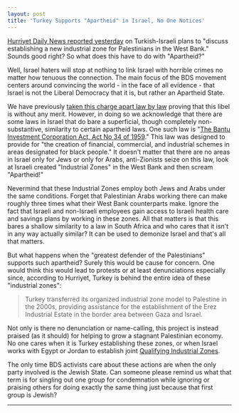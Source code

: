 ```yaml
---
layout: post
title: 'Turkey Supports "Apartheid" in Israel, No One Notices'
---
```


[Hurriyet Daily News reported yesterday](http://www.hurriyetdailynews.com/turkey-israel-to-discuss-establishing-industrial-zone-in-west-bank.aspx?pageID=238&nID=87755&NewsCatID=352) on Turkish-Israeli plans to "discuss establishing a new industrial zone for Palestinians in the West Bank." Sounds good right? So what does this have to do with "Apartheid?"

Well, Israel haters will stop at nothing to link Israel with horrible crimes no matter how tenuous the connection. The main focus of the BDS movement centers around convincing the world - in the face of all evidence - that Israel is not the Liberal Democracy that it is, but rather an Apartheid State.

We have previously [taken this charge apart law by law](http://judeanpf.com/2015/07/27/Apartheid-Law-vs-Israeli-Law/) proving that this libel is without any merit. However, in doing so we acknowledge that there are some laws in Israel that do bare a superficial, though completely non-substantive, similarity to certain apartheid laws. One such law is "[The Bantu Investment Corporation Act, Act No 34 of 1959](https://en.wikipedia.org/wiki/Bantu_Investment_Corporation_Act,_1959)." This law was designed to provide for "the creation of financial, commercial, and industrial schemes in areas designated for black people." It doesn't matter that there are no areas in Israel only for Jews or only for Arabs, anti-Zionists seize on this law, look at Israeli created "Industrial Zones" in the West Bank and then scream "Apartheid!"

Nevermind that these Industrial Zones employ both Jews and Arabs under the same conditions. Forget that Palestinian Arabs working there can make roughly three times what their West Bank counterparts make. Ignore the fact that Israeli and non-Israeli employees gain access to Israeli health care and savings plans by working in these zones. All that matters is that this bares a shallow similarity to a law in South Africa and who cares that it isn't in any way actually similar? It can be used to demonize Israel and that's all that matters.

But what happens when the "greatest defender of the Palestinians" supports such apartheid? Surely this would be cause for concern. One would think this would lead to protests or at least denunciations especially since, according to Hurriyet, Turkey is behind the entire idea of these "industrial zones":

>Turkey transferred its organized industrial zone model to Palestine in the 2000s, providing assistance for the establishment of the Erez Industrial Estate in the border area between Gaza and Israel. 

Not only is there no denunciation or name-calling, this project is instead praised (as it should) for helping to grow a stagnant Palestinian economy.  No one cares when it is Turkey establishing these zones, or when Israel works with Egypt or Jordan to establish joint [Qualifying Industrial Zones](https://en.wikipedia.org/wiki/Qualifying_Industrial_Zone).

The only time BDS activists care about these actions are when the only party involved is the Jewish State. Can someone please remind us what that term is for singling out one group for condemnation while ignoring or praising others for doing exactly the same thing just because that first group is Jewish?

____

